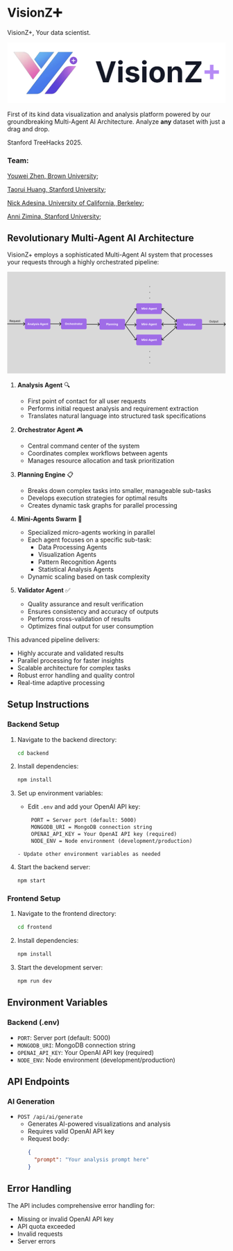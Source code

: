 # VisionZ➕

VisionZ+, Your data scientist.

![VisionZ+ Logo](visionz+.png "VisionZ+ Logo")

First of its kind data visualization and analysis platform powered by our groundbreaking Multi-Agent AI Architecture. Analyze **any** dataset with just a drag and drop.

Stanford TreeHacks 2025.

### Team:

[Youwei Zhen, Brown University](https://youweizhen.com);

[Taorui Huang, Stanford University](http://linkedin.com/in/taorui-huang/); 

[Nick Adesina, University of California, Berkeley](http://linkedin.com/in/nickadesina); 

[Anni Zimina, Stanford University](https://www.linkedin.com/in/a-zimina/);

## Revolutionary Multi-Agent AI Architecture

VisionZ+ employs a sophisticated Multi-Agent AI system that processes your requests through a highly orchestrated pipeline:

![VisionZ+ Multi-Agent Architecture](architecture.png "Architecture Diagram")

1. **Analysis Agent** 🔍
   - First point of contact for all user requests
   - Performs initial request analysis and requirement extraction
   - Translates natural language into structured task specifications

2. **Orchestrator Agent** 🎮
   - Central command center of the system
   - Coordinates complex workflows between agents
   - Manages resource allocation and task prioritization

3. **Planning Engine** 📋
   - Breaks down complex tasks into smaller, manageable sub-tasks
   - Develops execution strategies for optimal results
   - Creates dynamic task graphs for parallel processing

4. **Mini-Agents Swarm** 🐝
   - Specialized micro-agents working in parallel
   - Each agent focuses on a specific sub-task:
     - Data Processing Agents
     - Visualization Agents
     - Pattern Recognition Agents
     - Statistical Analysis Agents
   - Dynamic scaling based on task complexity

5. **Validator Agent** ✅
   - Quality assurance and result verification
   - Ensures consistency and accuracy of outputs
   - Performs cross-validation of results
   - Optimizes final output for user consumption

This advanced pipeline delivers:
- Highly accurate and validated results
- Parallel processing for faster insights
- Scalable architecture for complex tasks
- Robust error handling and quality control
- Real-time adaptive processing

## Setup Instructions

### Backend Setup

1. Navigate to the backend directory:
   ```bash
   cd backend
   ```

2. Install dependencies:
   ```bash
   npm install
   ```

3. Set up environment variables:
   - Edit `.env` and add your OpenAI API key:
     ```
      PORT = Server port (default: 5000)
      MONGODB_URI = MongoDB connection string
      OPENAI_API_KEY = Your OpenAI API key (required)
      NODE_ENV = Node environment (development/production)     
   ```
   - Update other environment variables as needed

4. Start the backend server:
   ```bash
   npm start
   ```

### Frontend Setup

1. Navigate to the frontend directory:
   ```bash
   cd frontend
   ```

2. Install dependencies:
   ```bash
   npm install
   ```

3. Start the development server:
   ```bash
   npm run dev
   ```

## Environment Variables

### Backend (.env)

- `PORT`: Server port (default: 5000)
- `MONGODB_URI`: MongoDB connection string
- `OPENAI_API_KEY`: Your OpenAI API key (required)
- `NODE_ENV`: Node environment (development/production)

## API Endpoints

### AI Generation

- `POST /api/ai/generate`
  - Generates AI-powered visualizations and analysis
  - Requires valid OpenAI API key
  - Request body:
    ```json
    {
      "prompt": "Your analysis prompt here"
    }
    ```

## Error Handling

The API includes comprehensive error handling for:
- Missing or invalid OpenAI API key
- API quota exceeded
- Invalid requests
- Server errors
